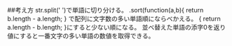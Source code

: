 ##考え方
str.split(' ')で単語に切り分ける。
.sort(function(a,b){ return b.length - a.length; }
で配列に文字数の多い単語順にならべかえる。
{ return a.length - b.length; }にすると少ない順になる。
並べ替えた単語の添字0を返り値にすると一番文字の多い単語の数値を取得できる。